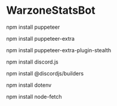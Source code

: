 # WarzoneStatsBot

npm install puppeteer

npm install puppeteer-extra

npm install puppeteer-extra-plugin-stealth

npm install discord.js

npm install @discordjs/builders

npm install dotenv

npm install node-fetch

